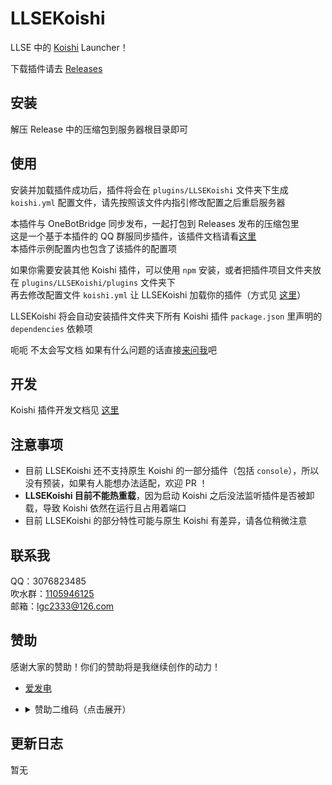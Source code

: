 <!-- markdownlint-disable MD033 -->

# LLSEKoishi

LLSE 中的 [Koishi](https://koishi.chat/) Launcher！

下载插件请去 [Releases](https://github.com/lgc-LLSEDev/LLSEKoishi/releases)

<!--
## 编译 & 打包

- 克隆整个存储库，在存储库根目录执行 `npm install`
- 在此目录运行 `npm run build`
- 将 `dist`、`res` 文件夹以及 `package.json` 打包成 `llplugin` 即可
-->

## 安装

解压 Release 中的压缩包到服务器根目录即可

## 使用

安装并加载插件成功后，插件将会在 `plugins/LLSEKoishi` 文件夹下生成 `koishi.yml` 配置文件，请先按照该文件内指引修改配置之后重启服务器

本插件与 OneBotBridge 同步发布，一起打包到 Releases 发布的压缩包里  
这是一个基于本插件的 QQ 群服同步插件，该插件文档请看[这里](plugins/OneBotBridge/readme.md)  
本插件示例配置内也包含了该插件的配置项

如果你需要安装其他 Koishi 插件，可以使用 `npm` 安装，或者把插件项目文件夹放在 `plugins/LLSEKoishi/plugins` 文件夹下  
再去修改配置文件 `koishi.yml` 让 LLSEKoishi 加载你的插件（方式见 [这里](https://koishi.chat/guide/plugin/index.html#%E5%9C%A8%E9%85%8D%E7%BD%AE%E6%96%87%E4%BB%B6%E4%B8%AD%E5%8A%A0%E8%BD%BD)）

LLSEKoishi 将会自动安装插件文件夹下所有 Koishi 插件 `package.json` 里声明的 `dependencies` 依赖项

呃呃 不太会写文档 如果有什么问题的话直接[来问我](#联系我)吧

## 开发

Koishi 插件开发文档见 [这里](https://koishi.chat/guide/)

## 注意事项

- 目前 LLSEKoishi 还不支持原生 Koishi 的一部分插件（包括 `console`），所以没有预装，如果有人能想办法适配，欢迎 PR ！
- **LLSEKoishi 目前不能热重载**，因为启动 Koishi 之后没法监听插件是否被卸载，导致 Koishi 依然在运行且占用着端口
- 目前 LLSEKoishi 的部分特性可能与原生 Koishi 有差异，请各位稍微注意

## 联系我

QQ：3076823485  
吹水群：[1105946125](https://jq.qq.com/?_wv=1027&k=Z3n1MpEp)  
邮箱：<lgc2333@126.com>

## 赞助

感谢大家的赞助！你们的赞助将是我继续创作的动力！

- [爱发电](https://afdian.net/@lgc2333)
- <details>
    <summary>赞助二维码（点击展开）</summary>

  ![讨饭](https://raw.githubusercontent.com/lgc2333/ShigureBotMenu/master/src/imgs/sponsor.png)

  </details>

## 更新日志

暂无
